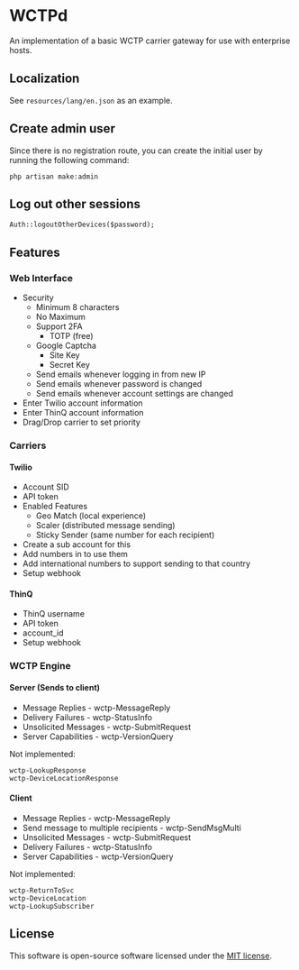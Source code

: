 
# WCTPd

An implementation of a basic WCTP carrier gateway for use with enterprise hosts.

## Localization

See `resources/lang/en.json` as an example. 

## Create admin user

Since there is no registration route, you can create the initial user by running the following command:

    php artisan make:admin
    
   
## Log out other sessions

    Auth::logoutOtherDevices($password);

## Features

### Web Interface
- Security
    - Minimum 8 characters
    - No Maximum
    - Support 2FA
        - TOTP (free)
    - Google Captcha
        - Site Key
        - Secret Key
    - Send emails whenever logging in from new IP
    - Send emails whenever password is changed
    - Send emails whenever account settings are changed
- Enter Twilio account information
- Enter ThinQ account information  
- Drag/Drop carrier to set priority

### Carriers
#### Twilio
- Account SID
- API token
- Enabled Features
   - Geo Match (local experience)
   - Scaler (distributed message sending)
   - Sticky Sender (same number for each recipient)
- Create a sub account for this
- Add numbers in to use them
- Add international numbers to support sending to that country 
- Setup webhook

#### ThinQ
- ThinQ username
- API token
- account_id
- Setup webhook

### WCTP Engine
#### Server (Sends to client)
- Message Replies - wctp-MessageReply
- Delivery Failures - wctp-StatusInfo
- Unsolicited Messages - wctp-SubmitRequest
- Server Capabilities - wctp-VersionQuery

Not implemented:

    wctp-LookupResponse
    wctp-DeviceLocationResponse
    

#### Client
- Message Replies - wctp-MessageReply
- Send message to multiple recipients - wctp-SendMsgMulti
- Unsolicited Messages - wctp-SubmitRequest
- Delivery Failures - wctp-StatusInfo
- Server Capabilities - wctp-VersionQuery

Not implemented:

    wctp-ReturnToSvc
    wctp-DeviceLocation
    wctp-LookupSubscriber

      


## License

This software is open-source software licensed under the [MIT license](https://opensource.org/licenses/MIT).
